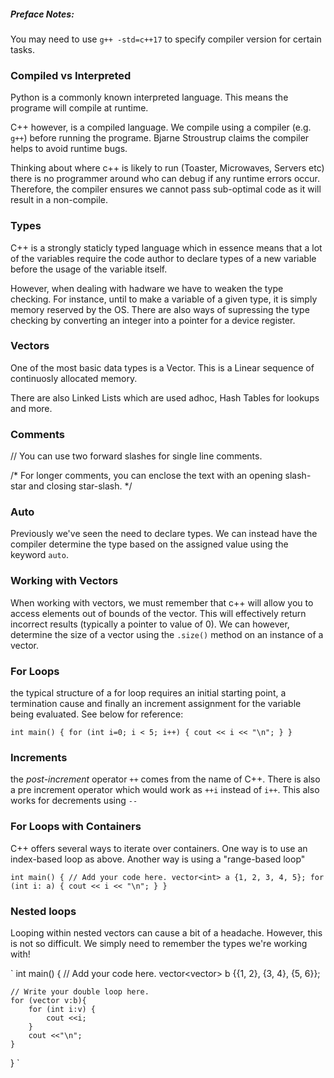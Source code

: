 ##### Preface Notes:
You may need to use `g++ -std=c++17` to specify compiler version for certain tasks. 

### Compiled vs Interpreted
Python is a commonly known interpreted language. This means the programe will compile at runtime.

C++ however, is a compiled language. We compile using a compiler (e.g. `g++`) before running the programe. Bjarne Stroustrup claims the compiler helps to avoid runtime bugs. 

Thinking about where c++ is likely to run (Toaster, Microwaves, Servers etc) there is no programmer around who can debug if any runtime errors occur. Therefore, the compiler ensures we cannot pass sub-optimal code as it will result in a non-compile.

### Types

C++ is a strongly staticly typed language which in essence means that a lot of the variables require the code author to declare types of a new variable before the usage of the variable itself.

However, when dealing with hadware we have to weaken the type checking. For instance, until to make a variable of a given type, it is simply memory reserved by the OS. There are also ways of supressing the type checking by converting an integer into a pointer for a device register.  

### Vectors

One of the most basic data types is a Vector. This is a Linear sequence of continuosly allocated memory.

There are also Linked Lists which are used adhoc, Hash Tables for lookups and more.



### Comments
// You can use two forward slashes for single line comments.

/*
For longer comments, you can enclose the text with an opening
slash-star and closing star-slash.
*/ 

### Auto 

Previously we've seen the need to declare types. We can instead have the compiler determine the type based on the assigned value using the keyword `auto`.


### Working with Vectors

When working with vectors, we must remember that c++ will allow you to access elements out of bounds of the vector. This will effectively return incorrect results (typically a pointer to value of 0). We can however, determine the size of a vector using the `.size()` method on an instance of a vector.


### For Loops

the typical structure of a for loop requires an initial starting point, a termination cause and finally an increment assignment for the variable being evaluated. See below for reference:

 
`
int main() {
    for (int i=0; i < 5; i++) {
      cout << i << "\n";
    }
}
`

### Increments 

the *post-increment* operator `++` comes from the name of C++. There is also a pre increment operator which would work as `++i` instead of `i++`. This also works for decrements using `--`

### For Loops with Containers

C++ offers several ways to iterate over containers. One way is to use an index-based loop as above. Another way is using a "range-based loop"

`
int main() {
    // Add your code here.
    vector<int> a {1, 2, 3, 4, 5};
    for (int i: a) {
        cout << i << "\n";
    }
}
`

### Nested loops

Looping within nested vectors can cause a bit of a headache. However, this is not so difficult. We simply need to remember the types we're working with!

`
int main() {
    // Add your code here.
    vector<vector<int>> b {{1, 2},
                           {3, 4},
                           {5, 6}};

    // Write your double loop here.
    for (vector v:b){
        for (int i:v) {
            cout <<i;
        }
        cout <<"\n";
    }
}
`

